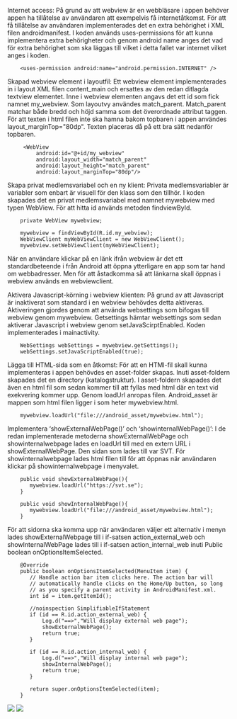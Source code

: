 
Internet access:
På grund av att webview är en webbläsare i appen behöver appen ha tillåtelse av användaren att exempelvis få internetåtkomst. För att få tillåtelse av användaren implementerades det en extra behörighet i XML filen androidmanifest. I koden används uses-permissions för att kunna implementera extra behörigheter och genom android name anges det vad för extra behörighet som ska läggas till vilket i detta fallet var internet vilket anges i koden.

```
    <uses-permission android:name="android.permission.INTERNET" />
```

Skapad webview element i layoutfil:
Ett webview element implementerades in i layout XML filen content_main och ersattes av den redan ditlagda textview elementet. Inne i webview elementen angavs det ett id som fick namnet my_webview. Som layoutvy användes match_parent. Match_parent matchar både bredd och höjd samma som det överordnade attribut taggen. För att texten i html filen inte ska hamna bakom topbaren i appen användes layout_marginTop="80dp". Texten placeras då på ett bra sätt nedanför topbaren.

```
     <WebView
         android:id="@+id/my_webview"
         android:layout_width="match_parent"
         android:layout_height="match_parent"
         android:layout_marginTop="80dp"/>
```


Skapa privat medlemsvariabel och en ny klient:
Privata medlemsvariabler är variabler som enbart är visuell för den klass som den tillhör. I koden skapades det en privat medlemsvariabel med namnet mywebview med typen WebView. För att hitta id används metoden findviewById.

```
    private WebView mywebview;
```

```
    mywebview = findViewById(R.id.my_webview);
    WebViewClient myWebViewClient = new WebViewClient();
    mywebview.setWebViewClient(myWebViewClient);
```

När en användare klickar på en länk ifrån webview är det ett standardbeteende i från Android att öppna ytterligare en app som tar hand om webbadresser. Men för att åstadkomma så att länkarna skall öppnas i webview används en webviewclient.

Aktivera Javascript-körning i webview klienten:
På grund av att Javascript är inaktiverat som standard i en webview behövdes detta aktiveras. Aktiveringen gjordes genom att använda websettings som bifogas till webview genom mywebview. Getsettings hämtar websettings som sedan aktiverar Javascript i webview genom setJavaScirptEnabled. Koden implementerades i mainactivity.

```
    WebSettings webSettings = mywebview.getSettings();
    webSettings.setJavaScriptEnabled(true);
```

Lägga till HTML-sida som en åtkomst:
För att en HTMl-fil skall kunna implementeras i appen behövdes en asset-folder skapas. Inuti asset-foldern skapades det en directory (katalogstruktur). I asset-foldern skapades det även en html fil som sedan kommer till att fyllas med html där en text vid exekvering kommer upp. Genom loadUrl anropas filen. Android_asset är mappen som html filen ligger i som heter mywebview.html.

```
    mywebview.loadUrl("file:///android_asset/mywebview.html");
```

Implementera ‘showExternalWebPage()’ och ‘showinternalWebPage()’:
I de redan implementerade metoderna showExternalWebPage och showinternalwebpage lades en loadUrl till med en extern URL i showExternalWebPage. Den sidan som lades till var SVT. För showinternalwebpage lades html filen till för att öppnas när användaren klickar på showinternalwebpage i menyvalet.

```
    public void showExternalWebPage(){
       mywebview.loadUrl("https://svt.se");
    }

    public void showInternalWebPage(){
       mywebview.loadUrl("file:///android_asset/mywebview.html");
    }
```

För att sidorna ska komma upp när användaren väljer ett alternativ i menyn lades showExternalWebpage till i if-satsen action_external_web och showInternalWebPage lades till i if-satsen action_internal_web inuti Public boolean onOptionsItemSelected.

```
    @Override
    public boolean onOptionsItemSelected(MenuItem item) {
       // Handle action bar item clicks here. The action bar will
       // automatically handle clicks on the Home/Up button, so long
       // as you specify a parent activity in AndroidManifest.xml.
       int id = item.getItemId();

       //noinspection SimplifiableIfStatement
       if (id == R.id.action_external_web) {
           Log.d("==>","Will display external web page");
           showExternalWebPage();
           return true;
       }

       if (id == R.id.action_internal_web) {
           Log.d("==>","Will display internal web page");
           showInternalWebPage();
           return true;
       }

       return super.onOptionsItemSelected(item);
    }
```

![](External_webpage)
![](Internal_webpage)
